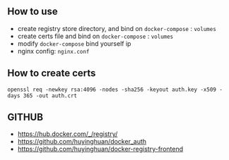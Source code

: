 ## How to use

- create registry store directory, and bind on `docker-compose` : `volumes`
- create certs file and bind on `docker-compose` : `volumes`
- modify  `docker-compose` bind yourself ip
- nginx config: `nginx.conf`


## How to create certs

`openssl req -newkey rsa:4096 -nodes -sha256 -keyout auth.key -x509 -days 365 -out auth.crt`

## GITHUB
- https://hub.docker.com/_/registry/
- https://github.com/huyinghuan/docker_auth
- https://github.com/huyinghuan/docker-registry-frontend